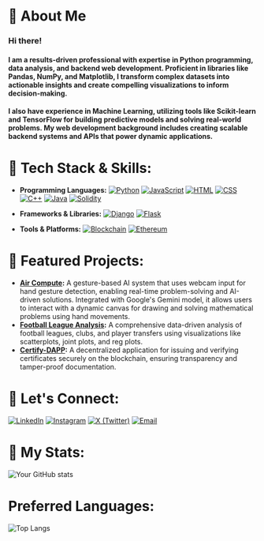 

# 👋 About Me

<h3>Hi there!</h3>

<h4>
I am a results-driven professional with expertise in Python programming, data analysis, and backend web development. Proficient in libraries like Pandas, NumPy, and Matplotlib, I transform complex datasets into actionable insights and create compelling visualizations to inform decision-making.
</h4>

<h4>
I also have experience in Machine Learning, utilizing tools like Scikit-learn and TensorFlow for building predictive models and solving real-world problems. My web development background includes creating scalable backend systems and APIs that power dynamic applications.
</h4>


# 🔧 Tech Stack & Skills:

- **Programming Languages:** [![Python](https://img.shields.io/badge/Python-3776AB?style=flat&logo=python&logoColor=white)](https://www.python.org)
[![JavaScript](https://img.shields.io/badge/JavaScript-F7DF1E?style=flat&logo=javascript&logoColor=black)](https://developer.mozilla.org/en-US/docs/Web/JavaScript) [![HTML](https://img.shields.io/badge/HTML5-E34F26?style=flat&logo=html5&logoColor=white)](https://developer.mozilla.org/en-US/docs/Web/HTML)
[![CSS](https://img.shields.io/badge/CSS3-1572B6?style=flat&logo=css3&logoColor=white)](https://developer.mozilla.org/en-US/docs/Web/CSS)
[![C++](https://img.shields.io/badge/C++-00599C?style=flat&logo=c%2B%2B&logoColor=white)](https://isocpp.org/)
[![Java](https://img.shields.io/badge/Java-007396?style=flat&logo=java&logoColor=white)](https://www.oracle.com/java/)
[![Solidity](https://img.shields.io/badge/Solidity-363636?style=flat&logo=solidity&logoColor=white)](https://soliditylang.org/)

- **Frameworks & Libraries:** [![Django](https://img.shields.io/badge/Django-092E20?style=flat&logo=django&logoColor=white)](https://www.djangoproject.com)
[![Flask](https://img.shields.io/badge/Flask-000000?style=flat&logo=flask&logoColor=white)](https://flask.palletsprojects.com/)   
- **Tools & Platforms:** [![Blockchain](https://img.shields.io/badge/Blockchain-121D33?style=flat&logo=ethereum&logoColor=white)](https://ethereum.org/) [![Ethereum](https://img.shields.io/badge/Ethereum-3C3C3D?style=flat&logo=ethereum&logoColor=white)](https://ethereum.org)


# 🌟 Featured Projects:
- **[Air Compute](https://github.com/Madhuj275/Air-Compute):** A gesture-based AI system that uses webcam input for hand gesture detection, enabling real-time problem-solving and AI-driven solutions. Integrated with Google's Gemini model, it allows users to interact with a dynamic canvas for drawing and solving mathematical problems using hand movements.
-  **[Football League Analysis](https://github.com/Madhuj275/Football-league-analysis):** A comprehensive data-driven analysis of football leagues, clubs, and player transfers using visualizations like scatterplots, joint plots, and reg plots.
- **[Certify-DAPP](https://github.com/Madhuj275/Certify-DAPP):** A decentralized application for issuing and verifying certificates securely on the blockchain, ensuring transparency and tamper-proof documentation.  

# 🚀 Let's Connect:

[![LinkedIn](https://img.shields.io/badge/LinkedIn-0077B5?style=flat&logo=linkedin&logoColor=white)](https://www.linkedin.com/in/madhuj-agrawal-8491b328b/)  [![Instagram](https://img.shields.io/badge/Instagram-E4405F?style=flat&logo=instagram&logoColor=white)](https://www.instagram.com/madhuj2705/)  [![X (Twitter)](https://img.shields.io/badge/X-000000?style=flat&logo=x&logoColor=white)](https://twitter.com/madhujsays)  [![Email](https://img.shields.io/badge/Email-D14836?style=flat&logo=gmail&logoColor=white)](mailto:madhuj.2004@yahoo.com)

# 🚀 My Stats:

![Your GitHub stats](https://github-readme-stats.vercel.app/api?username=Madhuj275&show_icons=true&theme=radical)

# Preferred Languages:

![Top Langs](https://github-readme-stats.vercel.app/api/top-langs/?username=Madhuj275&layout=compact)






<!--
**Madhuj275/Madhuj275** is a ✨ _special_ ✨ repository because its `README.md` (this file) appears on your GitHub profile.

Here are some ideas to get you started:

- 🔭 I’m currently working on ...
- 🌱 I’m currently learning ...
- 👯 I’m looking to collaborate on ...
- 🤔 I’m looking for help with ...
- 💬 Ask me about ...
- 📫 How to reach me: ...
- 😄 Pronouns: ...
- ⚡ Fun fact: ...
-->
